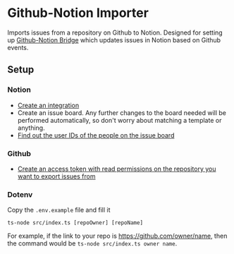 # Github-Notion Importer

Imports issues from a repository on Github to Notion.
Designed for setting up [Github-Notion Bridge](https://github.com/alpico/github-notion-bridge) which updates issues in Notion based on Github events.

## Setup

### Notion

- [Create an integration](https://www.notion.so/my-integration)
- Create an issue board. Any further changes to the board needed will be performed automatically, so don't worry about matching a template or anything.
- [Find out the user IDs of the people on the issue board](https://developers.notion.com/reference/get-users)

### Github

- [Create an access token with read permissions on the repository you want to export issues from](https://docs.github.com/en/authentication/keeping-your-account-and-data-secure/managing-your-personal-access-tokens)

### Dotenv

Copy the `.env.example` file and fill it

```text
ts-node src/index.ts [repoOwner] [repoName]
```

For example, if the link to your repo is <https://github.com/owner/name>, then the command would be `ts-node src/index.ts owner name`.
